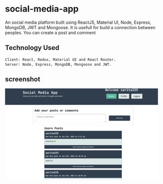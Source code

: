 # social-media-app

An social media platform built using ReactJS, Material UI, Node, Express, MongoDB, JWT and Mongoose.
It is usefull for build a connection between peoples. You can create a post and comment

## Technology Used

    Client: React, Redux, Material UI and React Router.
    Server: Node, Express, MongoDB, Mongoose and JWT.

## screenshot
 ![Final Screenshot](./demo.png)